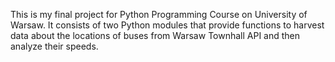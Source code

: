 This is my final project for Python Programming Course on University of Warsaw.
It consists of two Python modules that provide functions to harvest data about the locations of buses from Warsaw Townhall API and then analyze their speeds.
